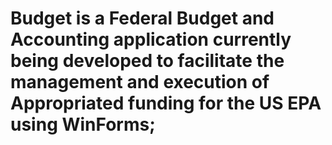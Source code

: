 # Budget is a Federal Budget and Accounting application currently being developed to facilitate the management and execution of Appropriated funding for the US EPA using WinForms;
